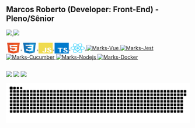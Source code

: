 ## Marcos Roberto (Developer: Front-End) - Pleno/Sênior
 <div>
  <a href="https://github.com/marcos-roberto-dev">

  <img height="180em" src="https://github-readme-stats.vercel.app/api?username=marcos-roberto-dev&show_icons=true&theme=dracula&include_all_commits=true&count_private=true"/>
  <img height="180em" src="https://github-readme-stats.vercel.app/api/top-langs/?username=marcos-roberto-dev&layout=compact&langs_count=7&theme=dracula"/>

</div>
<div style="display: inline_block"><br>
  <img align="center" alt="Marks-HTML" height="30" width="40" src="https://raw.githubusercontent.com/devicons/devicon/master/icons/html5/html5-original.svg">
  <img align="center" alt="Marks-CSS" height="30" width="40" src="https://raw.githubusercontent.com/devicons/devicon/master/icons/css3/css3-original.svg">
  <img align="center" alt="Marks-Js" height="30" width="40" src="https://raw.githubusercontent.com/devicons/devicon/master/icons/javascript/javascript-plain.svg">
  <img align="center" alt="Marks-Ts" height="30" width="40" src="https://raw.githubusercontent.com/devicons/devicon/master/icons/typescript/typescript-plain.svg">
  <img align="center" alt="Marks-React" height="30" width="40" src="https://raw.githubusercontent.com/devicons/devicon/master/icons/react/react-original.svg">
  <img align="center" alt="Marks-Vue" height="30" width="40" src="https://cdn.jsdelivr.net/gh/devicons/devicon/icons/vuejs/vuejs-original.svg" />
  <img align="center" alt="Marks-Jest" height="30" width="40" src="https://cdn.jsdelivr.net/gh/devicons/devicon/icons/jest/jest-plain.svg"  />
  <img align="center" alt="Marks-Cucumber" height="30" width="40" src="https://cdn.jsdelivr.net/gh/devicons/devicon/icons/cucumber/cucumber-plain.svg"  />
  <img align="center" alt="Marks-Nodejs" height="30" width="40" src="https://cdn.jsdelivr.net/gh/devicons/devicon/icons/nodejs/nodejs-original.svg"  />
  <img align="center" alt="Marks-Docker" height="30" width="40" src="https://cdn.jsdelivr.net/gh/devicons/devicon/icons/docker/docker-original.svg"  />
</div>
  
  ##
 
<div> 
  <a href="https://instagram.com/marcosroberto19930801/" target="_blank"><img src="https://img.shields.io/badge/-Instagram-%23E4405F?style=for-the-badge&logo=instagram&logoColor=white" target="_blank"></a>
  <a href = "mailto:contatomarcosprojetosdev@gmail.com"><img src="https://img.shields.io/badge/-Gmail-%23333?style=for-the-badge&logo=gmail&logoColor=white" target="_blank"></a>
  <a href="https://www.linkedin.com/in/marcosrobertodev" target="_blank"><img src="https://img.shields.io/badge/-LinkedIn-%230077B5?style=for-the-badge&logo=linkedin&logoColor=white" target="_blank"></a> 
 
  ![Snake animation](https://github.com/marcos-roberto-dev/marcos-roberto-dev/blob/output/github-contribution-grid-snake.svg)
 
</div>
